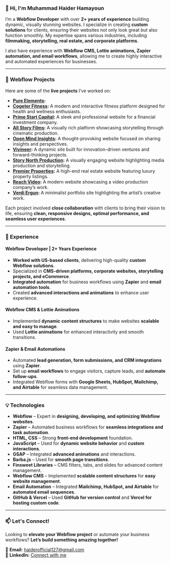 ### 👋 Hi, I'm Muhammad Haider Hamayoun  

I’m a **Webflow Developer** with over **2+ years of experience** building dynamic, visually stunning websites. I specialize in creating **custom solutions** for clients, ensuring their websites not only look great but also function smoothly. My expertise spans various industries, including **filmmaking, storytelling, real estate, and corporate platforms**.  

I also have experience with **Webflow CMS, Lottie animations, Zapier automation, and email workflows**, allowing me to create highly interactive and automated experiences for businesses.  

---

### 🚀 Webflow Projects  

Here are some of the **live projects** I’ve worked on:  

- **[Pure Elements](http://petech-site.webflow.io/):**
- **[Cogeter Fitness](https://fitness.cogeter.com/):** A modern and interactive fitness platform designed for health and wellness enthusiasts.  
- **[Prime Start Capital](https://www.primestart.capital/):** A sleek and professional website for a financial investment company.  
- **[All Story Films](https://www.allstoryfilms.com/):** A visually rich platform showcasing storytelling through cinematic production.  
- **[Open Mind Insights](https://www.tntopemind.org/):** A thought-provoking website focused on sharing insights and perspectives.  
- **[Vivineer](https://www.vivineer.com/):** A dynamic site built for innovation-driven ventures and forward-thinking projects.  
- **[Story North Production](https://storynorthproductions.com/):** A visually engaging website highlighting media production and storytelling.  
- **[Premier Properties](https://www.premierproperties.ae/):** A high-end real estate website featuring luxury property listings.  
- **[Reach Video](https://reachvideo.co.uk/):** A modern website showcasing a video production company’s work.  
- **[Verdi Ergun](https://verdi-erul-ergun.webflow.io/):** A minimalist portfolio site highlighting the artist’s creative work.

Each project involved **close collaboration** with clients to bring their vision to life, ensuring **clean, responsive designs, optimal performance, and seamless user experiences**.  

---

### 💼 Experience  

#### **Webflow Developer | 2+ Years Experience**  
- **Worked with US-based clients**, delivering high-quality **custom Webflow solutions**.  
- Specialized in **CMS-driven platforms, corporate websites, storytelling projects, and eCommerce**.  
- **Integrated automation** for business workflows using **Zapier** and **email automation tools**.  
- Created **advanced interactions and animations** to enhance user experience.  

#### **Webflow CMS & Lottie Animations**  
- Implemented **dynamic content structures** to make websites **scalable and easy to manage**.  
- Used **Lottie animations** for enhanced interactivity and smooth transitions.  

#### **Zapier & Email Automations**  
- Automated **lead generation, form submissions, and CRM integrations** using **Zapier**.  
- Set up **email workflows** to engage visitors, capture leads, and **automate follow-ups**.  
- Integrated Webflow forms with **Google Sheets, HubSpot, Mailchimp, and Airtable** for seamless data management.  

---

### 💡 Technologies  

- **Webflow** – Expert in **designing, developing, and optimizing Webflow websites**.  
- **Zapier** – Automated business workflows for **seamless integrations and task automation**.  
- **HTML, CSS** – Strong **front-end development** foundation.  
- **JavaScript** – Used for **dynamic website behavior** and **custom interactions**.  
- **GSAP** – Integrated **advanced animations** and interactions.  
- **Barba.js** – Used for **smooth page transitions**.  
- **Finsweet Libraries** – CMS filters, tabs, and slides for advanced content management.  
- **Webflow CMS** – Implemented **scalable content structures** for **easy website management**.  
- **Email Automation** – Integrated **Mailchimp, HubSpot, and Airtable** for **automated email sequences**.  
- **GitHub & Vercel** – Used **GitHub for version control** and **Vercel for hosting custom code**.  

---

### 📫 Let's Connect!  

Looking to **elevate your Webflow project** or automate your business workflows? **Let’s build something amazing together!**  

📩 **Email:** [haiderofficial127@gmail.com](mailto:haiderofficial127@gmail.com)  
💼 **LinkedIn:** [Connect with me](https://www.linkedin.com/in/haiderhamayoun/)  
